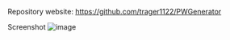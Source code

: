 Repository website: https://github.com/trager1122/PWGenerator

Screenshot
![image](https://user-images.githubusercontent.com/69808653/93917522-1940c780-fcd9-11ea-9477-0e352d9e7222.png)
